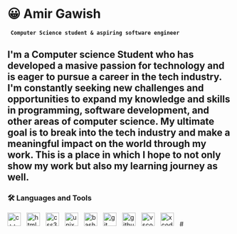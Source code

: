 #  😀 Amir Gawish

**` Computer Science student & aspiring software engineer`**

I'm a Computer science Student who has developed a masive passion for technology and is eager to pursue a career in the tech industry. I'm constantly seeking new challenges and opportunities to expand my knowledge and skills in programming, software development, and other areas of computer science. My ultimate goal is to break into the tech industry and make a meaningful impact on the world through my work. This is a place in which I hope to not only show my work but also my learning journey as well.
---
### 🛠️ Languages and Tools
<img align="left" alt="c++" width="30px" style=padding-right:10px src="https://cdn.jsdelivr.net/gh/devicons/devicon/icons/cplusplus/cplusplus-plain.svg"/>
<img align="left" alt="html5" width="30px" style=padding-right:10px src="https://cdn.jsdelivr.net/gh/devicons/devicon/icons/html5/html5-original.svg"/>
<img align="left" alt="css3" width="30px" style=padding-right:10px src="https://cdn.jsdelivr.net/gh/devicons/devicon/icons/css3/css3-original.svg"/>
<img align="left" alt="unix" width="30px" style=padding-right:10px src="https://cdn.jsdelivr.net/gh/devicons/devicon/icons/unix/unix-original.svg"/>
<img align="left" alt="bash" width="30px" style=padding-right:10px src="https://cdn.jsdelivr.net/gh/devicons/devicon/icons/bash/bash-original.svg"/>
<img align="left" alt="git" width="30px" style=padding-right:10px src="https://cdn.jsdelivr.net/gh/devicons/devicon/icons/git/git-original.svg"/>
<img align="left" alt="github" width="30px" style=padding-right:10px src="https://cdn.jsdelivr.net/gh/devicons/devicon/icons/github/github-original.svg"/>
<img align="left" alt="vscode" width="30px" style=padding-right:10px src="https://cdn.jsdelivr.net/gh/devicons/devicon/icons/vscode/vscode-original.svg"/>
<img align="left" alt="xcode" width="30px" style=padding-right:10px src="https://cdn.jsdelivr.net/gh/devicons/devicon/icons/xcode/xcode-original.svg"/>
<br/>
#

<!---
anazol755/anazol755 is a ✨ special ✨ repository because its `README.md` (this file) appears on your GitHub profile.
You can click the Preview link to take a look at your changes.
--->
